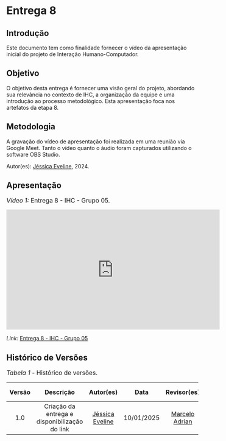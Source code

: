 # Entrega 8

## Introdução

Este documento tem como finalidade fornecer o vídeo da apresentação inicial do projeto de Interação Humano-Computador.

## Objetivo

O objetivo desta entrega é fornecer uma visão geral do projeto, abordando sua relevância no contexto de IHC, a organização da equipe e uma introdução ao processo metodológico. Esta apresentação foca nos artefatos da etapa 8.

## Metodologia

A gravação do vídeo de apresentação foi realizada em uma reunião via Google Meet. Tanto o vídeo quanto o áudio foram capturados utilizando o software OBS Studio.

Autor(es): [Jéssica Eveline](https://github.com/xzxjesse), 2024.

## Apresentação

<font size="3"><p style="text-align: left">*Vídeo 1:* Entrega 8 - IHC - Grupo 05.</p></font>

<iframe width="560" height="315" src="https://youtu.be/WpT4Qa1r5Ls?si=Eq1pWN170u9RxKZW" title="YouTube video player" frameborder="0" allow="accelerometer; autoplay; clipboard-write; encrypted-media; gyroscope; picture-in-picture; web-share" referrerpolicy="strict-origin-when-cross-origin" allowfullscreen></iframe>

*Link:* [Entrega 8 - IHC - Grupo 05](https://youtu.be/WpT4Qa1r5Ls)

## Histórico de Versões

<font size="3"><p style="text-align: left">*Tabela 1* - Histórico de versões.</p></font>

| Versão |                   Descrição                   |                      Autor(es)                      |    Data    | Revisor(es) | Data de revisão |
| :----: | :-------------------------------------------: | :-------------------------------------------------: | :--------: | :---------: | :-------------: |
|  1.0   | Criação da entrega e disponibilização do link | [Jéssica Eveline](https://github.com/Jauzimm) | 10/01/2025 |      [Marcelo Adrian](https://github.com/Marcelo-Adrian)       |    10/01/2025             |